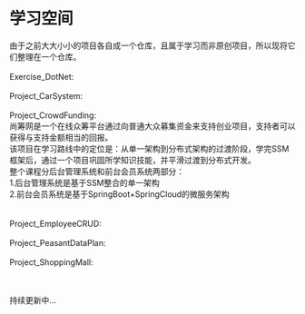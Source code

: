 # 学习空间
由于之前大大小小的项目各自成一个仓库，且属于学习而非原创项目，所以现将它们整理在一个仓库。<br>
<br>
Exercise_DotNet: 
<br><br>
Project_CarSystem: 
<br><br>
Project_CrowdFunding:<br>
尚筹网是一个在线众筹平台通过向普通大众募集资金来支持创业项目，支持者可以获得与支持金额相当的回报。<br>
该项目在学习路线中的定位是：从单一架构到分布式架构的过渡阶段，学完SSM框架后，通过一个项目巩固所学知识技能，并平滑过渡到分布式开发。<br>
整个课程分后台管理系统和前台会员系统两部分：<br>
1.后台管理系统是基于SSM整合的单一架构<br>
2.前台会员系统是基于SpringBoot+SpringCloud的微服务架构<br>
<br><br>
Project_EmployeeCRUD:
<br><br>
Project_PeasantDataPlan:
<br><br>
Project_ShoppingMall:
<br><br>

<br>
持续更新中...
